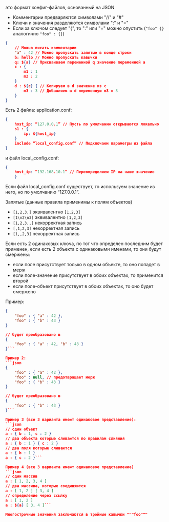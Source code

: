 это формат конфиг-файлов, основанный на JSON

- Комментарии предваряются символами "//" и "#"
- Ключи и значения разделяются символами ":" и "="
-  Если за ключом следует "{", то ":" или "=" можно опустить (`"foo" {}` аналогично `"foo" : {}`)

```json
{ 
	// Можно писать комментарии 
	"a" : 42 // Можно пропускать запятые в конце строки 
	b: hello // Можно пропускать кавычки 
	q: ${a} // Присваиваем переменной q значение переменной a
	c : { 
		m1 : 1 
		m2 : 2 
	} 
	d : ${c} { // Копируем в d значение из c 
		m3 : 3 // Добавляем в d переменную m3 = 3 
	}
}
```

Есть 2 файла: application.conf:
```json
{ 
	host_ip: “127.0.0.1” // Пусть по умолчанию открываются локально 
	s1 : { 
		ip: ${host_ip} 
	}
	include “local_config.conf” // Подключаем параметры из файла 
}
```

и файл local_config.conf:
```json
{ 
	host_ip: “192.168.10.1” // Переопределяем IP на наше значение 
	}
```

Если файл local_config.conf существует, то используем значение из него, но по умолчанию “127.0.0.1”.

Запятые (данные правила применимы к полям объектов)
- `[1,2,3,]` эквивалентно `[1,2,3]`
- `[1\n2\n3]` эквивалентно `[1,2,3]` 
- `[1,2,3,,]` некорректная запись
- `[,1,2,3]` некорректная запись
- `[1,,2,3]` некорректная запись

Если есть 2 одинаковых ключа, по тот что определен последним будет применен, если есть 2 объекта с одинаковыми именами, то они будут смержены:
- если поле присутствует только в одном объекте, то оно попадет в мерж
- если поле-значение присутствует в обоих объектах, то применится второй
- если поле-объект присутствует в обоих объектах, то оно будет смержено

Пример:
```json
{
	"foo" : { "a" : 42 },
    "foo" : { "b" : 43 }
}

// будет преобразовано в
{
    "foo" : { "a" : 42, "b" : 43 }
}```

Пример 2:
```json
{
    "foo" : { "a" : 42 },
    "foo" : null, // предотвращает мерж
    "foo" : { "b" : 43 }
}

// будет преобразовано в
{
    "foo" : { "b" : 43 }
}```

Пример 3 (все 3 варианта имеют одинаковое представление):
```json
// один объект
a : { b : 1, c : 2 }
// два объекта которые сливаются по правилам слияния
a : { b : 1 } { c : 2 }
// два поля которые сливаются
a : { b : 1 }
a : { c : 2 }```

Пример 4 (все 3 варианта имеют одинаковое представление)
```json
// один массив
a : [ 1, 2, 3, 4 ]
// два массива, которые соединяются
a : [ 1, 2 ] [ 3, 4 ]
// определение через ссылку
a : [ 1, 2 ]
a : ${a} [ 3, 4 ]```

Многострочные значения заключаются в тройные кавычки """foo"""